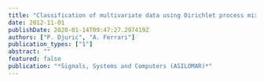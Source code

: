 ```yaml
---
title: "Classification of multivariate data using Dirichlet process mixture models"
date: 2012-11-01
publishDate: 2020-01-14T09:47:27.297419Z
authors: ["P. Djuric", "A. Ferrari"]
publication_types: ["1"]
abstract: ""
featured: false
publication: "*Signals, Systems and Computers (ASILOMAR)*"
---
```


